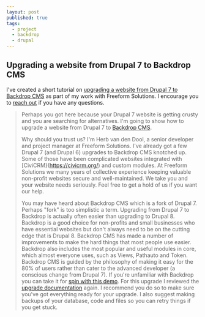 ```yaml
---
layout: post
published: true
tags: 
  - project
  - backdrop
  - drupal
---
```


## Upgrading a website from Drupal 7 to Backdrop CMS

I've created a short tutorial on [upgrading a website from Drupal 7 to Backdrop CMS](https://www.freeform.ca/upgrading-website-drupal-7-backdrop-cms) as part of my work with Freeform Solutions. I encourage you to [reach out](https://www.freeform.ca/form/inquiries) if you have any questions.

> Perhaps you got here because your Drupal 7 website is getting crusty and you are searching for alternatives. I'm going to show how to upgrade a website from Drupal 7 to [Backdrop CMS](https://backdropcms.org/).
>
> Why should you trust us? I'm Herb van den Dool, a senior developer and project manager at Freeform Solutions. I've already got a few Drupal 7 (and Drupal 6) upgrades to Backdrop CMS knotched up. Some of those have been complicated websites integrated with [CiviCRM}(https://civicrm.org/) and custom modules. At Freeform Solutions we many years of collective experience keeping valuable non-profit websites secure and well-maintained. We take you and your website needs seriously. Feel free to get a hold of us if you want our help.
> 
> You may have heard about Backdrop CMS which is a fork of Drupal 7. Perhaps "fork" is too simplistic a term. Upgrading from Drupal 7 to Backdrop is actually often easier than upgrading to Drupal 8. Backdrop is a good choice for non-profits and small businesses who have essential websites but don't always need to be on the cutting edge that is Drupal 8. Backdrop CMS has made a number of improvements to make the hard things that most people use easier. Backdrop also includes the most popular and useful modules in core, which almost everyone uses, such as Views, Pathauto and Token. Backdrop CMS is guided by the philosophy of making it easy for the 80% of users rather than cater to the advanced developer (a conscious change from Drupal 7). If you're unfamiliar with Backdrop you can take it for [spin with this demo](https://backdropcms.org/demo). For this upgrade I reviewed the [upgrade documentation](https://backdropcms.org/upgrade-from-drupal) again. I recommend you do so to make sure you've got everything ready for your upgrade. I also suggest making backups of your database, code and files so you can retry things if you get stuck.
